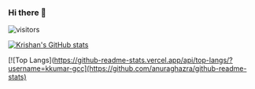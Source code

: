 ### Hi there 👋

![visitors](https://visitor-badge.glitch.me/badge?page_id=${kkumar-gcc}.${your.repo.id})

[![Krishan's GitHub stats](https://github-readme-stats.vercel.app/api?username=kkumar-gcc)](https://github.com/anuraghazra/github-readme-stats)

[![Top Langs](https://github-readme-stats.vercel.app/api/top-langs/?username=kkumar-gcc](https://github.com/anuraghazra/github-readme-stats)

